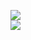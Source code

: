 [![](https://img.shields.io/badge/Made%20With-Github%20Spray-lightgrey.svg?style=for-the-badge&logo=github)](https://github.com/Annihil/github-spray#28733)  
[![](https://i.imgur.com/2DrTn0Z.gif)](https://github.com/Annihil/github-spray)